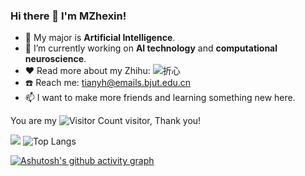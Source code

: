 ### Hi there 👋 I'm MZhexin!

- 💬 My major is **Artificial Intelligence**.
- 🔭 I’m currently working on **AI technology** and **computational neuroscience**.
- :heart: Read more about my Zhihu: ![折心](https://www.zhihu.com/people/hong-hu-sao-ge)
- :phone: Reach me: <tianyh@emails.bjut.edu.cn> 
- 📫 I want to make more friends and learning something new here.


You are my ![Visitor Count](https://profile-counter.glitch.me/MZhexin/count.svg) visitor, Thank you!


 ![](https://github-readme-stats.vercel.app/api?username=MZhexin&show_icons=true&theme=transparent) ![Top Langs](https://github-readme-stats.vercel.app/api/top-langs/?username=MZhexin&layout=compact&theme=tokyonight) 

[![Ashutosh's github activity graph](https://github-readme-activity-graph.vercel.app/graph?username=MZhexin)](https://github.com/ashutosh00710/github-readme-activity-graph)


